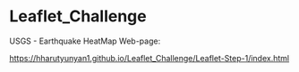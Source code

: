 # Leaflet_Challenge

USGS - Earthquake HeatMap Web-page:

https://hharutyunyan1.github.io/Leaflet_Challenge/Leaflet-Step-1/index.html
